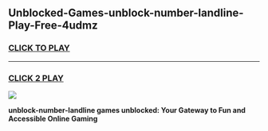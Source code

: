 
## Unblocked-Games-unblock-number-landline-Play-Free-4udmz
<h3>
<a href="https://premium76.site?title=unblock-number-landline&ref=10A">CLICK TO PLAY</a></h3>
<hr>

<h3>
<a href="https://premium76.site?title=unblock-number-landline&ref=10A">CLICK 2 PLAY</a>
  
</h3>

<a href="https://premium76.site?title=unblock-number-landline&ref=10A"><img src="https://clearcache.store/games.png"></a>


**unblock-number-landline games unblocked: Your Gateway to Fun and Accessible Online Gaming**
